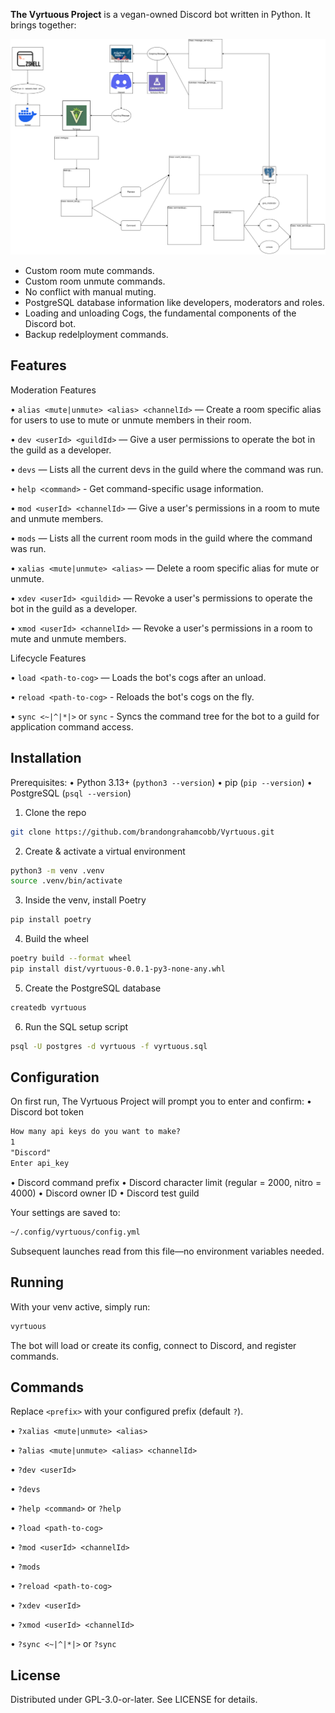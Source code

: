 **The Vyrtuous Project** is a vegan-owned Discord bot written in Python. It brings together:

![Vyrtuous UML Diagram](resources/pictures/VyrtuousUML.svg)

* Custom room mute commands.
* Custom room unmute commands.
* No conflict with manual muting.
* PostgreSQL database information like developers, moderators and roles.
* Loading and unloading Cogs, the fundamental components of the Discord bot.
* Backup redelployment commands.

## Features

Moderation Features

• `alias <mute|unmute> <alias> <channelId>` — Create a room specific alias for users to use to mute or unmute members in their room.

• `dev <userId> <guildId>` — Give a user permissions to operate the bot in the guild as a developer.

• `devs` — Lists all the current devs in the guild where the command was run.

• `help <command>` - Get command-specific usage information.

• `mod <userId> <channelId>` — Give a user's permissions in a room to mute and unmute members.

• `mods` — Lists all the current room mods in the guild where the command was run.

• `xalias <mute|unmute> <alias>` — Delete a room specific alias for mute or unmute.

• `xdev <userId> <guildid>` — Revoke a user's permissions to operate the bot in the guild as a developer.

• `xmod <userId> <channelId>` — Revoke a user's permissions in a room to mute and unmute members.


Lifecycle Features

• `load <path-to-cog>` — Loads the bot's cogs after an unload.

• `reload <path-to-cog>` - Reloads the bot's cogs on the fly.

• `sync <~|^|*|>` or `sync` - Syncs the command tree for the bot to a guild for application command access.

## Installation

Prerequisites:
• Python 3.13+ (`python3 --version`)
• pip (`pip --version`)
• PostgreSQL (`psql --version`)

1. Clone the repo

```bash
git clone https://github.com/brandongrahamcobb/Vyrtuous.git
```

2. Create & activate a virtual environment

```bash
python3 -m venv .venv
source .venv/bin/activate
```

3. Inside the venv, install Poetry

```bash
pip install poetry
```

4. Build the wheel

```bash
poetry build --format wheel
pip install dist/vyrtuous-0.0.1-py3-none-any.whl
```

5. Create the PostgreSQL database

```bash
createdb vyrtuous
```

6. Run the SQL setup script

```bash
psql -U postgres -d vyrtuous -f vyrtuous.sql
```

## Configuration

On first run, The Vyrtuous Project will prompt you to enter and confirm:
• Discord bot token

```txt
How many api keys do you want to make?
1
"Discord"
Enter api_key
```

• Discord command prefix
• Discord character limit (regular = 2000, nitro = 4000)
• Discord owner ID
• Discord test guild

Your settings are saved to:

```txt
~/.config/vyrtuous/config.yml
```

Subsequent launches read from this file—no environment variables needed.

## Running

With your venv active, simply run:

```bash
vyrtuous
```

The bot will load or create its config, connect to Discord, and register commands.

## Commands

Replace `<prefix>` with your configured prefix (default `?`).

• `?xalias <mute|unmute> <alias>`

• `?alias <mute|unmute> <alias> <channelId>`

• `?dev <userId>`

• `?devs`

• `?help <command>` or `?help`

• `?load <path-to-cog>`

• `?mod <userId> <channelId>`

• `?mods`

• `?reload <path-to-cog>`

• `?xdev <userId>`

• `?xmod <userId> <channelId>`

• `?sync <~|^|*|>` or `?sync`

## License

Distributed under GPL-3.0-or-later. See LICENSE for details.
